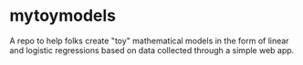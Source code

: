 # mytoymodels
A repo to help folks create "toy" mathematical models in the form of linear and logistic regressions based on data collected through a simple web app.
